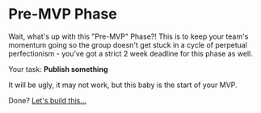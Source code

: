 # Pre-MVP Phase

Wait, what's up with this "Pre-MVP" Phase?!  This is to keep your team's momentum going so the group doesn't get stuck in a cycle of perpetual perfectionism - you've got a strict 2 week deadline for this phase as well.

Your task:
**Publish something**

It will be ugly, it may not work, but this baby is the start of your MVP.

Done?  [Let's build this...](mvp-phase.html)
